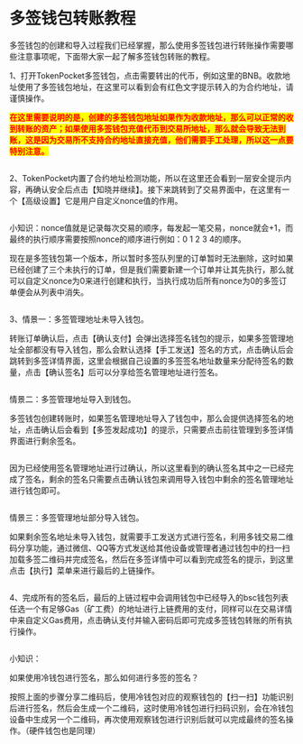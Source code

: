 # 多签钱包转账教程

多签钱包的创建和导入过程我们已经掌握，那么使用多签钱包进行转账操作需要哪些注意事项呢，下面带大家一起了解多签钱包转账的教程。

1、打开TokenPocket多签钱包，点击需要转出的代币，例如这里的BNB。收款地址使用了多签钱包地址，在这里可以看到会有红色文字提示转入的为合约地址，请谨慎操作。

<mark style="color:red;">**在这里需要说明的是，创建的多签钱包地址如果作为收款地址，那么可以正常的收到转账的资产；如果使用多签钱包充值代币到交易所地址，那么就会导致无法到账，这是因为交易所不支持合约地址直接充值，他们需要手工处理，所以这一点要特别注意。**</mark>

<figure><img src="../../.gitbook/assets/1 拷贝 (1).png" alt=""><figcaption></figcaption></figure>

2、TokenPocket内置了合约地址检测功能，所以在这里还会看到一层安全提示内容，再确认安全后点击【知晓并继续】。接下来跳转到了交易界面中，在这里有一个【高级设置】它是用户自定义nonce值的作用。

<figure><img src="../../.gitbook/assets/2 拷贝.png" alt=""><figcaption></figcaption></figure>

小知识：nonce值就是记录每次交易的顺序，每发起一笔交易，nonce就会+1，而最终的执行顺序需要按照nonce的顺序进行例如：0 1 2 3 4的顺序。

现在是多签钱包第一个版本，所以暂时多签队列里的订单暂时无法删除，这时如果已经创建了三个未执行的订单，但是我们需要新建一个订单并让其先执行，那么就可以自定义nonce为0来进行创建和执行，当执行成功后所有nonce为0的多签订单便会从列表中消失。

<figure><img src="../../.gitbook/assets/5 拷贝.png" alt=""><figcaption></figcaption></figure>

3、情景一：多签管理地址未导入钱包。

转账订单确认后，点击【确认支付】会弹出选择签名钱包的提示，如果多签管理地址全部都没有导入钱包，那么会默认选择【手工发送】签名的方式，点击确认后会跳转到多签详情界面，这里会根据自己设置的多签签名地址数量来分配待签名的数量，点击【确认签名】后可以分享给签名管理地址进行签名。

<figure><img src="../../.gitbook/assets/3 拷贝.png" alt=""><figcaption></figcaption></figure>

情景二：多签管理地址导入到钱包。

多签钱包创建转账时，如果签名管理地址导入了钱包中，那么会提供选择签名的地址，点击确认后会看到【多签发起成功】的提示，只需要点击前往管理到多签详情界面进行剩余签名。

<figure><img src="../../.gitbook/assets/4 拷贝 (1).png" alt=""><figcaption></figcaption></figure>

因为已经使用签名管理地址进行过确认，所以这里看到的确认签名其中之一已经完成了签名，剩余的签名只需要点击确认钱包来调用导入钱包中剩余的签名管理地址进行钱包即可。

<figure><img src="../../.gitbook/assets/6 拷贝.png" alt=""><figcaption></figcaption></figure>

情景三：多签管理地址部分导入钱包。

如果剩余签名地址未导入钱包，就需要手工发送方式进行签名，利用多钱交易二维码分享功能，通过微信、QQ等方式发送给其他设备或管理者通过钱包中的扫一扫加载多签二维码并完成签名，然后在多签详情中可以看到完成签名的提示，到这里点击【执行】菜单来进行最后的上链操作。

<figure><img src="../../.gitbook/assets/7 拷贝.png" alt=""><figcaption></figcaption></figure>

4、完成所有的签名后，最后的上链过程中会调用钱包中已经导入的bsc钱包列表任选一个有足够Gas（矿工费）的地址进行上链费用的支付，同样可以在交易详情中来自定义Gas费用，点击确认支付并输入密码后即可完成多签钱包转账的所有执行操作。

<figure><img src="../../.gitbook/assets/8 拷贝.png" alt=""><figcaption></figcaption></figure>

小知识：

如果使用冷钱包进行签名，那么如何进行多签的签名？

按照上面的步骤分享二维码后，使用冷钱包对应的观察钱包的【扫一扫】功能识别后进行签名，然后会生成一个二维码，这时使用冷钱包进行扫码识别，会在冷钱包设备中生成另一个二维码，再次使用观察钱包进行识别后就可以完成最终的签名操作。（硬件钱包也是同理）
